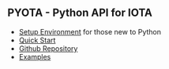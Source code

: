 ## PYOTA - Python API for IOTA

- [Setup Environment](env.md) for those new to Python
- [Quick Start](#)
- [Github Repository](https://github.com/iotaledger/iota.lib.py)
- [Examples](#)
